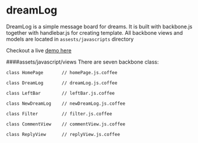 dreamLog
========

DreamLog is a simple message board for dreams. It is built with backbone.js together with handlebar.js for creating template. 
All backbone views and models are located in <code>assests/javascripts</code> directory

Checkout a live [demo here](http://dreamlog.heroku.com)

####assets/javascript/views
There are seven backbone class: 
    
    class HomePage       // homePage.js.coffee
    
    class DreamLog       // dreamLog.js.coffee
    
    class LeftBar        // leftBar.js.coffee
    
    class NewDreamLog    // newDreamLog.js.coffee
    
    class Filter         // filter.js.coffee
    
    class CommentView    // commentView.js.coffee
    
    class ReplyView      // replyView.js.coffee
    
    
